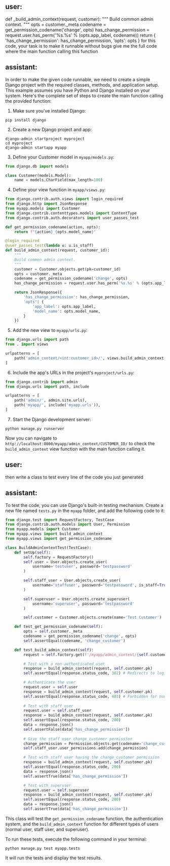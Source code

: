 ## user:
def _build_admin_context(request, customer):
        """
        Build common admin context.
        """
        opts = customer._meta
        codename = get_permission_codename('change', opts)
        has_change_permission = request.user.has_perm('%s.%s' % (opts.app_label, codename))
        return {
            'has_change_permission': has_change_permission,
            'opts': opts
        }
for this code, your task is to make it runnable without bugs  give me the full code where the main function calling this function
## assistant:
In order to make the given code runnable, we need to create a simple Django project with the required classes, methods, and application setup. This example assumes you have Python and Django installed on your system. Here's the complete set of steps to create the main function calling the provided function:

1. Make sure you've installed Django:

```
pip install django
```

2. Create a new Django project and app:

```
django-admin startproject myproject
cd myproject
django-admin startapp myapp
```

3. Define your Customer model in `myapp/models.py`:

```python
from django.db import models

class Customer(models.Model):
    name = models.CharField(max_length=100)
```

4. Define your view function in `myapp/views.py`:

```python
from django.contrib.auth.views import login_required
from django.http import JsonResponse
from myapp.models import Customer
from django.contrib.contenttypes.models import ContentType
from django.contrib.auth.decorators import user_passes_test

def get_permission_codename(action, opts):
    return f"{action}_{opts.model_name}"

@login_required
@user_passes_test(lambda u: u.is_staff)
def build_admin_context(request, customer_id):
    """
    Build common admin context.
    """
    customer = Customer.objects.get(pk=customer_id)
    opts = customer._meta
    codename = get_permission_codename('change', opts)
    has_change_permission = request.user.has_perm('%s.%s' % (opts.app_label, codename))

    return JsonResponse({
        'has_change_permission': has_change_permission,
        'opts': {
            'app_label': opts.app_label,
            'model_name': opts.model_name,
        }
    })
```

5. Add the new view to `myapp/urls.py`:

```python
from django.urls import path
from . import views

urlpatterns = [
    path('admin_context/<int:customer_id>/', views.build_admin_context, name='build_admin_context')
]
```

6. Include the app's URLs in the project's `myproject/urls.py`:

```python
from django.contrib import admin
from django.urls import path, include

urlpatterns = [
    path('admin/', admin.site.urls),
    path('myapp/', include('myapp.urls')),
]
```

7. Start the Django development server:

```
python manage.py runserver
```

Now you can navigate to `http://localhost:8000/myapp/admin_context/CUSTOMER_ID/` to check the `build_admin_context` view function with the main function calling it.
## user:
then write a class to test every line of the code you just generated
## assistant:
To test the code, you can use Django's built-in testing mechanism. Create a new file named `tests.py` in the `myapp` folder, and add the following code to it:

```python
from django.test import RequestFactory, TestCase
from django.contrib.auth.models import User, Permission
from myapp.models import Customer
from myapp.views import build_admin_context
from myapp.views import get_permission_codename

class BuildAdminContextTest(TestCase):
    def setUp(self):
        self.factory = RequestFactory()
        self.user = User.objects.create_user(
            username='testuser', password='testpassword'
        )

        self.staff_user = User.objects.create_user(
            username='staffuser', password='testpassword', is_staff=True
        )

        self.superuser = User.objects.create_superuser(
            username='superuser', password='testpassword'
        )

        self.customer = Customer.objects.create(name='Test Customer')

    def test_get_permission_codename(self):
        opts = self.customer._meta
        codename = get_permission_codename('change', opts)
        self.assertEqual(codename, 'change_customer')

    def test_build_admin_context(self):
        request = self.factory.get(f'/myapp/admin_context/{self.customer.pk}/')

        # Test with a non-authenticated user
        response = build_admin_context(request, self.customer.pk)
        self.assertEqual(response.status_code, 302) # Redirects to login

        # Authenticate the user
        request.user = self.user
        response = build_admin_context(request, self.customer.pk)
        self.assertEqual(response.status_code, 403) # Forbidden for non-staff
        
        # Test with staff user
        request.user = self.staff_user
        response = build_admin_context(request, self.customer.pk)
        self.assertEqual(response.status_code, 200)
        data = response.json()
        self.assertFalse(data['has_change_permission'])
        
        # Give the staff user change_customer permission
        change_permission = Permission.objects.get(codename='change_customer')
        self.staff_user.user_permissions.add(change_permission)

        # Test with staff user having the change_customer permission
        response = build_admin_context(request, self.customer.pk)
        self.assertEqual(response.status_code, 200)
        data = response.json()
        self.assertTrue(data['has_change_permission'])

        # Test with superuser
        request.user = self.superuser
        response = build_admin_context(request, self.customer.pk)
        self.assertEqual(response.status_code, 200)
        data = response.json()
        self.assertTrue(data['has_change_permission'])
```

This class will test the `get_permission_codename` function, the authentication system, and the `build_admin_context` function for different types of users (normal user, staff user, and superuser).

To run these tests, execute the following command in your terminal:

```
python manage.py test myapp.tests
```

It will run the tests and display the test results.
